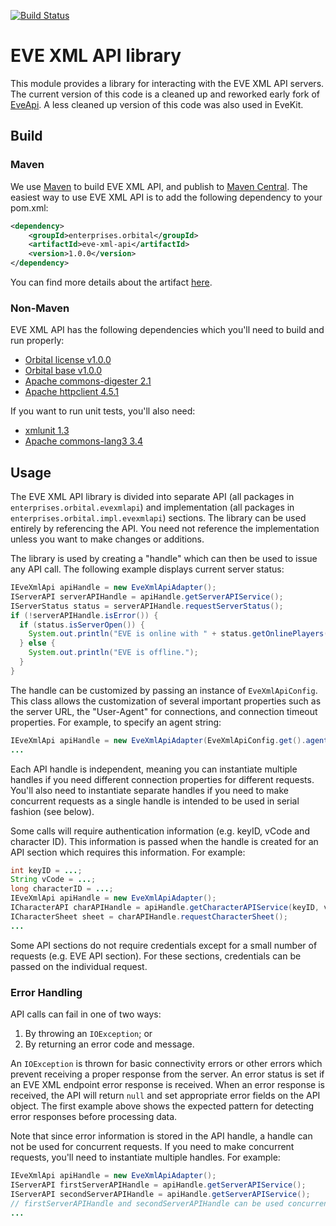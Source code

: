 [![Build Status](https://travis-ci.org/OrbitalEnterprises/eve-xml-api.svg?branch=master)](https://travis-ci.org/OrbitalEnterprises/eve-xml-api)

# EVE XML API library

This module provides a library for interacting with the EVE XML API servers.
The current version of this code is a cleaned up and reworked early fork of
[EveApi](https://github.com/ZyorTaelon/eveapi).  A less cleaned up version of
this code was also used in EveKit.

## Build

### Maven

We use [Maven](http://maven.apache.org) to build EVE XML API, and publish to [Maven Central](http://search.maven.org/).
The easiest way to use EVE XML API is to add the following dependency to your pom.xml:

```xml
<dependency>
    <groupId>enterprises.orbital</groupId>
    <artifactId>eve-xml-api</artifactId>
    <version>1.0.0</version>
</dependency>
```

You can find more details about the artifact [here](http://mvnrepository.com/artifact/enterprises.orbital/eve-xml-api).

### Non-Maven

EVE XML API has the following dependencies which you'll need to build and run properly:

* [Orbital license v1.0.0](https://github.com/OrbitalEnterprises/license)
* [Orbital base v1.0.0](https://github.com/OrbitalEnterprises/base)
* [Apache commons-digester 2.1](https://commons.apache.org/proper/commons-digester/)
* [Apache httpclient 4.5.1](http://hc.apache.org/httpcomponents-client-4.5.x/index.html)

If you want to run unit tests, you'll also need:

* [xmlunit 1.3](http://sourceforge.net/projects/xmlunit/)
* [Apache commons-lang3 3.4](http://commons.apache.org/proper/commons-lang/)

## Usage

The EVE XML API library is divided into separate API (all packages in ```enterprises.orbital.evexmlapi```)
and implementation (all packages in ```enterprises.orbital.impl.evexmlapi```) sections. 
The library can be used entirely by referencing the API.  You need not reference the implementation unless
you want to make changes or additions.

The library is used by creating a "handle" which can then be used to issue any API call.  The following
example displays current server status:

```java
IEveXmlApi apiHandle = new EveXmlApiAdapter();
IServerAPI serverAPIHandle = apiHandle.getServerAPIService();
IServerStatus status = serverAPIHandle.requestServerStatus();
if (!serverAPIHandle.isError()) {
  if (status.isServerOpen()) {
    System.out.println("EVE is online with " + status.getOnlinePlayers() + " players.");
  } else {
    System.out.println("EVE is offline.");
  }
}
```

The handle can be customized by passing an instance of ```EveXmlApiConfig```.  This class allows the customization of
several important properties such as the server URL, the "User-Agent" for connections, and connection
timeout properties.  For example, to specify an agent string:

```java
IEveXmlApi apiHandle = new EveXmlApiAdapter(EveXmlApiConfig.get().agent("EveXmlApi/1.0.0 (https://github.com/OrbitalEnterprises/eve-xml-api; you@somewhere.com; )"));
...
```

Each API handle is independent, meaning you can instantiate multiple handles if you need different connection
properties for different requests.  You'll also need to instantiate separate handles if you need to make
concurrent requests as a single handle is intended to be used in serial fashion (see below).

Some calls will require authentication information (e.g. keyID, vCode and character ID).  This information is
passed when the handle is created for an API section which requires this information.  For example:

```java
int keyID = ...;
String vCode = ...;
long characterID = ...;
IEveXmlApi apiHandle = new EveXmlApiAdapter();
ICharacterAPI charAPIHandle = apiHandle.getCharacterAPIService(keyID, vCode, characterID);
ICharacterSheet sheet = charAPIHandle.requestCharacterSheet();
...
```

Some API sections do not require credentials except for a small number of requests (e.g. EVE API section).
For these sections, credentials can be passed on the individual request.

### Error Handling

API calls can fail in one of two ways:

1. By throwing an ```IOException```; or
2. By returning an error code and message.

An ```IOException``` is thrown for basic connectivity errors or other errors which prevent receiving a proper
response from the server.  An error status is set if an EVE XML endpoint error response is received.
When an error response is received, the API will return ```null``` and set appropriate error fields on the API
object.  The first example above shows the expected pattern for detecting error responses before processing
data.

Note that since error information is stored in the API handle, a handle can not be used for concurrent requests.
If you need to make concurrent requests, you'll need to instantiate multiple handles.  For example:

```java
IEveXmlApi apiHandle = new EveXmlApiAdapter();
IServerAPI firstServerAPIHandle = apiHandle.getServerAPIService();
IServerAPI secondServerAPIHandle = apiHandle.getServerAPIService();
// firstServerAPIHandle and secondServerAPIHandle can be used concurrently.
...
```

